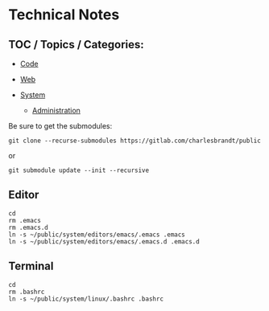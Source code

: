 # Technical Notes

## TOC / Topics / Categories:

- [Code](code/)

- [Web](web/)

- [System](system/)

  - [Administration](system/administration/)



Be sure to get the submodules:

    git clone --recurse-submodules https://gitlab.com/charlesbrandt/public

or

    git submodule update --init --recursive

## Editor

```
cd
rm .emacs
rm .emacs.d
ln -s ~/public/system/editors/emacs/.emacs .emacs
ln -s ~/public/system/editors/emacs/.emacs.d .emacs.d
```

## Terminal

```
cd
rm .bashrc
ln -s ~/public/system/linux/.bashrc .bashrc
```

